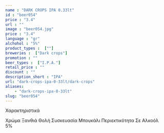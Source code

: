 ```yaml
---
name : "DARK CROPS IPA 0.33lt"
id : "beer054"
price : "3.4"
url : ""
image : "beer054.jpg"
price : "3.4"
language : "gr"
alchohol : "5%"
product_types :  [""]
breweries :  ["Dark crops"]
promotion : ""
beer_types :  ["I.P.A."]
retail_price : ""
discount : ""
description_short : "IPA"
url: "dark-crops-ipa-0-33lt/dark-crops"
aliases: 
    - "dark-crops-ipa-0-33lt"
slug: "beer054"
---
```


Χαρακτηριστικά

Χρώμα
Ξανθιά Θολή
Συσκευασία
Μπουκάλι
Περιεκτικότητα Σε Αλκοόλ
5%